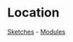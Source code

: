 # Location

[Sketches](https://github.com/Xedecimal/Sketches) - [Modules](https://github.com/Xedecimal/Sketches-Modules)